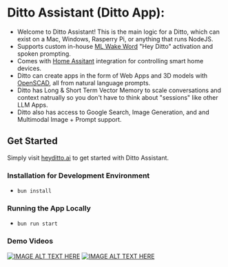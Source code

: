 # Ditto Assistant (Ditto App):

- Welcome to Ditto Assistant! This is the main logic for a Ditto, which can exist on a Mac, Windows, Rasperry Pi, or anything that runs NodeJS.
- Supports custom in-house [ML Wake Word](https://github.com/omarzanji/ditto_activation) "Hey Ditto" activation and spoken prompting.
- Comes with [Home Assitant](https://www.home-assistant.io/) integration for controlling smart home devices.
- Ditto can create apps in the form of Web Apps and 3D models with [OpenSCAD](https://openscad.org/), all from natural language prompts.
- Ditto has Long & Short Term Vector Memory to scale conversations and context natrually so you don't have to think about "sessions" like other LLM Apps.
- Ditto also has access to Google Search, Image Generation, and and Multimodal Image + Prompt support.

## Get Started

Simply visit [heyditto.ai](https://heyditto.ai) to get started with Ditto Assistant.

### Installation for Development Environment

- `bun install`

### Running the App Locally

- `bun run start`

### Demo Videos

[![IMAGE ALT TEXT HERE](https://img.youtube.com/vi/Jqu3rMI3hVQ/0.jpg)](https://www.youtube.com/watch?v=Jqu3rMI3hVQ)
[![IMAGE ALT TEXT HERE](https://img.youtube.com/vi/VeMF4ZXAabM/0.jpg)](https://www.youtube.com/watch?v=VeMF4ZXAabM)